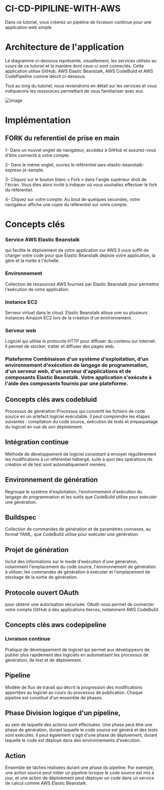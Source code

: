 # CI-CD-PIPILINE-WITH-AWS
Dans ce tutoriel, vous créerez un pipeline de livraison continue pour une application web simple

# Architecture de l'application
Le diagramme ci-dessous représente, visuellement, les services utilisés au cours de ce tutoriel et la manière dont ceux-ci sont connectés. Cette application utilise GitHub, AWS Elastic Beanstalk, AWS CodeBuild et AWS CodePipeline comme décrit ci-dessous.

Tout au long du tutoriel, nous reviendrons en détail sur les services et vous indiquerons les ressources permettant de vous familiariser avec eux.

![image](https://user-images.githubusercontent.com/44079323/210100426-8c4a66a5-0cb7-4376-ac33-e7ef7147f6f1.png)

# Implémentation
## FORK du referentiel de prise en main

1- Dans un nouvel onglet de navigateur, accédez à GitHub et assurez-vous d'être connecté à votre compte.

2- Dans le même onglet, ouvrez le référentiel aws-elastic-beanstalk-express-js-sample.

3- Cliquez sur le bouton blanc « Fork » dans l'angle supérieur droit de l'écran. Vous êtes alors invité à indiquer où vous souhaitez effectuer le fork du référentiel.

4- Cliquez sur votre compte. Au bout de quelques secondes, votre navigateur affiche une copie du référentiel sur votre compte.

# Concepts clés
### Service AWS Elastic Beanstalk 

qui facilite le déploiement de votre application sur AWS Il vous suffit de charger votre code pour que Elastic Beanstalk déploie votre application, la gère et la mette à l'échelle.

### Environnement 

Collection de ressources AWS fournies par Elastic Beanstalk pour permettre l'exécution de votre application.

### Instance EC2 

Serveur virtuel dans le cloud. Elastic Beanstalk alloue une ou plusieurs instances Amazon EC2 lors de la création d'un environnement.

### Serveur web 

Logiciel qui utilise le protocole HTTP pour diffuser du contenu sur Internet. Il permet de stocker, traiter et diffuser des pages web.

### Plateforme Combinaison d'un système d'exploitation, d'un environnement d'exécution de langage de programmation, d'un serveur web, d'un serveur d'applications et de composants Elastic Beanstalk. Votre application s'exécute à l'aide des composants fournis par une plateforme.

## Concepts clés aws codebluid
Processus de génération Processus qui convertit les fichiers de code source en un artefact logiciel exécutable. Il peut comprendre les étapes suivantes : compilation du code source, exécution de tests et empaquetage du logiciel en vue de son déploiement.

## Intégration continue

Méthode de développement de logiciel consistant à envoyer régulièrement les modifications à un référentiel hébergé, suite à quoi des opérations de création et de test sont automatiquement menées.

## Environnement de génération

Regroupe le système d'exploitation, l'environnement d'exécution du langage de programmation et les outils que CodeBuild utilise pour exécuter une génération.

## Buildspec

Collection de commandes de génération et de paramètres connexes, au format YAML, que CodeBuild utilise pour exécuter une génération.

## Projet de génération

Inclut des informations sur le mode d'exécution d'une génération, notamment l'emplacement du code source, l'environnement de génération à utiliser, les commandes de génération à exécuter et l'emplacement de stockage de la sortie de génération.

## Protocole ouvert OAuth

pour obtenir une autorisation sécurisée. OAuth vous permet de connecter votre compte GitHub à des applications tierces, notamment AWS CodeBuild.

## Concepts clés aws codepipeline

### Livraison continue 

Pratique de développement de logiciel qui permet aux développeurs de publier plus rapidement des logiciels en automatisant les processus de génération, de test et de déploiement.

## Pipeline 

Modèle de flux de travail qui décrit la progression des modifications apportées au logiciel au cours du processus de publication. Chaque pipeline est constitué d'un ensemble de phases.

## Phase Division logique d'un pipeline,

au sein de laquelle des actions sont effectuées. Une phase peut être une phase de génération, durant laquelle le code source est généré et des tests sont exécutés. Il peut également s'agit d'une phase de déploiement, durant laquelle le code est déployé dans des environnements d'exécution.

## Action

Ensemble de tâches réalisées durant une phase du pipeline. Par exemple, une action source peut initier un pipeline lorsque le code source est mis à jour, et une action de déploiement peut déployer un code dans un service de calcul comme AWS Elastic Beanstalk.
